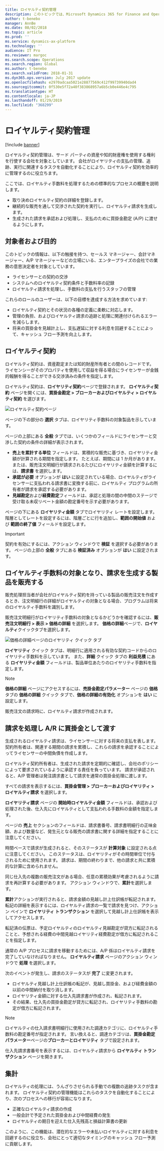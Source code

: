 ```yaml
---
title: ロイヤルティ契約管理
description: このトピックでは、Microsoft Dynamics 365 for Finance and Operations のロイヤルティ契約管理について説明します。
author: t-benebo
manager: AnnBe
ms.date: 08/02/2018
ms.topic: article
ms.prod: ''
ms.service: dynamics-ax-platform
ms.technology: ''
audience: IT Pro
ms.reviewer: margoc
ms.search.scope: Operations
ms.search.region: Global
ms.author: t-benebo
ms.search.validFrom: 2018-01-31
ms.dyn365.ops.version: July 2017 update
ms.openlocfilehash: e2970adcaa5021e28877569c412f99739940dad4
ms.sourcegitcommit: 0f530e5f72a40f383868957a6b5cb0e446e4c795
ms.translationtype: HT
ms.contentlocale: ja-JP
ms.lasthandoff: 01/29/2019
ms.locfileid: "368299"
---
```

# <a name="royalty-contract-management"></a>ロイヤルティ契約管理

[!include [banner](../includes/banner.md)]

ロイヤルティ契約管理は、サード パーティの資産や知的財産権を使用する権利を行使する会社を対象としています。 会社がロイヤリティの支払の管理、追跡、実行に関連するタスクを自動化することにより、ロイヤルティ契約を効率的に管理するのに役立ちます。

ここでは、ロイヤルティ手数料を処理するための標準的なプロセスの概要を説明します。

- 取り決めロイヤルティ契約の詳細を登録します。
- 継続的な販売を通して交渉された契約を実行し、ロイヤルティ請求を生成します。
- 生成された請求を承認および処理し、支払のために買掛金勘定 (A/P) に渡せるようにします。

## <a name="audience-and-purpose"></a>対象者および目的

このトピックの情報は、以下の触接を持つ、セールス マネージャー、会計マネージャー、A/P マネージャーなどの立場にいる、エンタープライズの会社での業務の意思決定者を対象としています。

- ライセンサーとの契約の交渉
- システムへのロイヤルティ契約条件と手数料率の記録
- ロイヤルティ請求を処理し、手数料の支払を行うスタッフの管理

これらのロールのユーザーは、以下の目標を達成する方法を求めています:

- ロイヤルティ契約とその状況の各種の定義に柔軟に対応します。
- 管理の負担、およびロイヤルティ請求の追跡と処理に関連付けられるエラーを減らします。
- 将来の買掛金を見越計上し、支払遅延に対する利息を回避することによって、キャッシュ フロー予測を向上します。

## <a name="royalty-contracts"></a>ロイヤルティ契約

ロイヤルティ契約は、資産勘定または知的財産所有者との間のレコードです。 ライセンシーがそのプロパティを使用して収益を得る場合にライセンサーが金銭的報酬を得ることができる交渉済みの条件を指定します。

ロイヤルティ契約は、**ロイヤリティ契約**ページで登録されます。 **ロイヤルティ契約** ページを開くには、**買掛金勘定 \> ブローカーおよびロイヤルティ \> ロイヤルティ契約** を選びます。

![ロイヤルティ契約ページ](./media/royalty-contract-management-royalty-agreements-page.png "ロイヤルティ契約ページ")

ページの下の部分の **選択** タブは、ロイヤリティ手数料の対象製品を示しています。

ページの上部にある **全般** タブでは、いくつかのフィールドにライセンサーと交渉した契約の条件の詳細が表示されます。

- **売上を累計する単位** フィールドは、累積的な販売に基づき、ロイヤリティ金額が計算される期間を指定します。 たとえば、期間には 1 か月があります。 または、販売注文明細行が請求されるたびにロイヤリティ金額を計算するには、**請求書** を選択します。
- **承認が必要** オプションが **はい** に設定されている場合、ロイヤルティがライセンサーに支払われる請求書に変換する前に、ロイヤルティ プログラムの所有者が請求を承認する必要があります。
- **見越勘定**および**経費勘定**フィールドは、承認と処理の間の中間のステージで受け取る未収リベート金額の勘定番号を示す必要があります。

ページの下にある **ロイヤリティ金額** タブでロイヤリティ レートを設定します。 階層としてレートを設定するには、階層ごとに行を追加し、**範囲の開始値** および **範囲の終了値** フィールドを設定します。

> [!IMPORTANT]
> 契約を有効にするには、アクション ウィンドウで **検証** を選択する必要があります。 ページの上部の **全般** タブにある **検証済み** オプションが **はい** に設定されます。

## <a name="sell-products-that-qualify-for-a-royalty-fee-and-generate-a-claim"></a>ロイヤルティ手数料の対象となり、請求を生成する製品を販売する

販売処理担当者が会社がロイヤルティ契約を持っている製品の販売注文を作成するとき、注文明細行の詳細がロイヤルティの対象となる場合、プログラムは将来のロイヤルティ手数料を識別します。

販売注文明細行がロイヤリティ手数料の対象となるかどうかを確認するには、**販売注文明細行 \> 表示 \> 価格の詳細** を選択します。 **価格の詳細**ページで、**ロイヤルティ**クイックタブを選択します。

![価格の詳細ページのロイヤリティ クイック タブ](./media/royalty-contract-management-price-details.png "価格の詳細ページのロイヤリティ クイック タブ")

**ロイヤリティ** クイック タブは、明細行に適用される有効な契約コードからのロイヤリティ手数料を示しています。 また、**詳細** クイック タブの **利益見積** にある **ロイヤリティ金額** フィールドは、製品単位あたりのロイヤリティ手数料を指定します。

> [!NOTE]
> **価格の詳細** ページにアクセスするには、**売掛金勘定パラメーター** ページの **価格** タブの **価格の詳細** クイック タブで、**価格の詳細の有効化** オプションを **はい** に設定します。

販売注文の請求時に、ロイヤルティ請求が作成されます。

## <a name="process-claims-and-pass-them-as-payable-to-ap"></a>請求を処理し A/R に買掛金として渡す

生成されるロイヤルティ請求は、ライセンサーに対する将来の支払を表します。 契約所有者は、関連する期間の請求を累積し、これらの請求を承認することによってライセンサーの中間負債を作成します。

ロイヤルティ契約所有者は、生成された請求を定期的に確認し、会社のポリシーによって要求されているように承認する責任を負っています。 請求が承認されると、A/P 管理者は発注請求書として請求を通常の買掛金処理に渡します。

すべての請求を表示するには、**買掛金管理 \> ブローカーおよびロイヤリティ \> ロイヤルティ請求** を選択します。

**ロイヤリティ請求** ページの **開始時ロイヤルティ金額** フィールドは、承認および処理された後、仕入先にロイヤルティとして支払われる手数料の金額を指定します。

ページの **売上** セクションのフィールドは、請求書番号、請求書明細行の正味金額、および数量など、発生元となる販売の請求書に関する詳細を指定することに注意してください。

時間ベースで請求が生成されると、そのステータスが **計算対象** に設定される点に注意してください。 このステータスは、ロイヤリティがその時間単位で付与されるために使用されます。 請求は、期間の終わりまで、他の請求と共に累積的な計算に含められません。

同じ仕入先の複数の販売注文がある場合、任意の累積効果が考慮されるように請求を再計算する必要があります。 アクション ウィンドウで、**累計**を選択します。

**累計**アクションが実行されると、請求金額の見越し計上仕訳帳が転記されます。 転記の詳細を表示するには、ロイヤルティ請求の一覧で請求を見つけ、アクション ペインで **ロイヤリティ トランザクション** を選択して見越し計上仕訳帳を表示してアクセスします。

転記済の伝票は、予定ロイヤルティのロイヤルティ見越勘定が貸方に転記されることと、予想される経費の中間見越ロイヤリティ経費勘定が借方に転記されることを指定します。

通常の A/P プロセスに請求を移動するためには、A/P 係はロイヤルティ請求を完了していなければなりません。 **ロイヤルティ請求** ページのアクション ウィンドウで **処理** を選択します。

次のイベントが発生し、請求のステータスが **完了** に変更されます。

- ロイヤルティ見越し計上仕訳帳の転記が、見越し買掛金、および経費金額の以前の中間納付を取り消します。
- ロイヤリティ金額に対する仕入先請求書が作成され、転記されます。
- その結果、仕入先の買掛金勘定が貸方に転記され、ロイヤリティ手数料の勘定が借方に転記されます。

> [!NOTE]
> ロイヤルティの仕入請求書明細行に使用された調達カテゴリに、ロイヤルティ手数料の勘定番号が指定されます。 言い換えると、調達カテゴリは、**買掛金勘定パラメーター**ページの**ブローカーとロイヤリティ** タブで設定されます。

仕入先請求書番号を表示するには、ロイヤルティ請求から **ロイヤルティ トランザクション** ページを開きます。

## <a name="summary"></a>集計

ロイヤルティの処理には、うんざりさせられる手動での複数の追跡タスクが含まれます。 ロイヤルティ契約の管理機能はこれらのタスクを自動化することにより、次のプロセスへの移行が容易になります。

- 正確なロイヤルティ請求の作成
- 一般会計で予定された買掛金および中間経費の発生
- ロイヤルティの期日を迎えた仕入先残高と損益計算書の更新

このように、この機能は、潜在的なエラーや未払いロイヤルティに対する利息を回避するのに役立ち、会社にとって適切なタイミングのキャッシュ フロー予測に貢献します。
